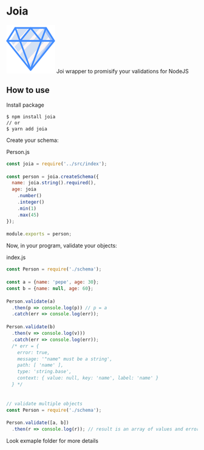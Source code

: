# Joia

![Image of Joia](./diamond.png)
Joi wrapper to promisify your validations for NodeJS

## How to use

Install package

```
$ npm install joia
// or
$ yarn add joia
```

Create your schema:

Person.js

```js
const joia = require('../src/index');

const person = joia.createSchema({
  name: joia.string().required(),
  age: joia
    .number()
    .integer()
    .min(1)
    .max(45)
});

module.exports = person;
```

Now, in your program, validate your objects:

index.js

```js
const Person = require('./schema');

const a = {name: 'pepe', age: 30};
const b = {name: null, age: 60};

Person.validate(a)
  .then(p => console.log(p)) // p = a
  .catch(err => console.log(err));

Person.validate(b)
  .then(v => console.log(v)))
  .catch(err => console.log(err));
  /* err = {
    error: true,
    message: '"name" must be a string',
    path: [ 'name' ],
    type: 'string.base',
    context: { value: null, key: 'name', label: 'name' }
  } */


// validate multiple objects
const Person = require('./schema');

Person.validate([a, b])
  .then(r => console.log(r)); // result is an array of values and errors
```

Look exmaple folder for more details
